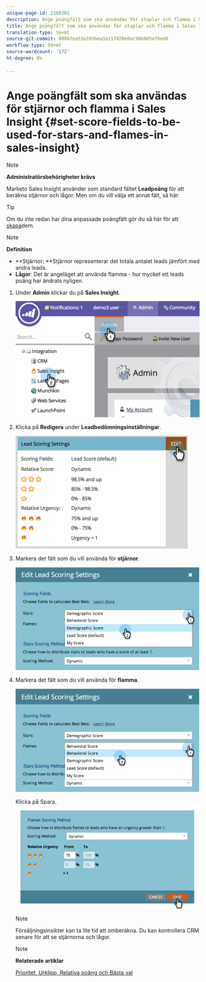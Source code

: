 ```yaml
---
unique-page-id: 2360301
description: Ange poängfält som ska användas för staplar och flamma i Sales Insight - Marketo Docs - produktdokumentation
title: Ange poängfält som ska användas för staplar och flamma i Sales Insight
translation-type: tm+mt
source-git-commit: 00887ea53e395bea3a11fd28e0ac98b085ef6ed8
workflow-type: tm+mt
source-wordcount: '172'
ht-degree: 0%

---
```



# Ange poängfält som ska användas för stjärnor och flamma i Sales Insight {#set-score-fields-to-be-used-for-stars-and-flames-in-sales-insight}

>[!NOTE]
>
>**Administratörsbehörigheter krävs**

Marketo Sales Insight använder som standard fältet **Leadpoäng** för att beräkna stjärnor och lågor. Men om du vill välja ett annat fält, så här:

>[!TIP]
>
>Om du inte redan har dina anpassade poängfält gör du så här för att [skapa](../../../../../product-docs/administration/field-management/create-a-custom-field-in-marketo.md)dem.

>[!NOTE]
>
>**Definition**
>
>* **Stjärnor: **Stjärnor representerar det totala antalet leads jämfört med andra leads.
>* **Lågor**: Det är angeläget att använda flamma - hur mycket ett leads poäng har ändrats nyligen.

>



1. Under **Admin** klickar du på **Sales Insight**.

   ![](assets/image2014-9-16-13-3a27-3a19.png)

1. Klicka på **Redigera** under **Leadbedömningsinställningar**.

   ![](assets/image2014-9-16-13-3a27-3a33.png)

1. Markera det fält som du vill använda för **stjärnor**.

   ![](assets/image2014-9-16-13-3a27-3a45.png)

1. Markera det fält som du vill använda för **flamma**.

   ![](assets/image2014-9-16-13-3a28-3a1.png)

   Klicka på Spara.
   ![](assets/image2014-9-16-13-3a28-3a18.png)

   >[!NOTE]
   >
   >Försäljningsinsikter kan ta lite tid att omberäkna. Du kan kontrollera CRM senare för att se stjärnorna och lågor.

   >[!NOTE]
   >
   >**Relaterade artiklar**
   >
   >
   >[Prioritet, Urklipp, Relativa poäng och Bästa val](priority-urgency-relative-score-and-best-bets.md)

